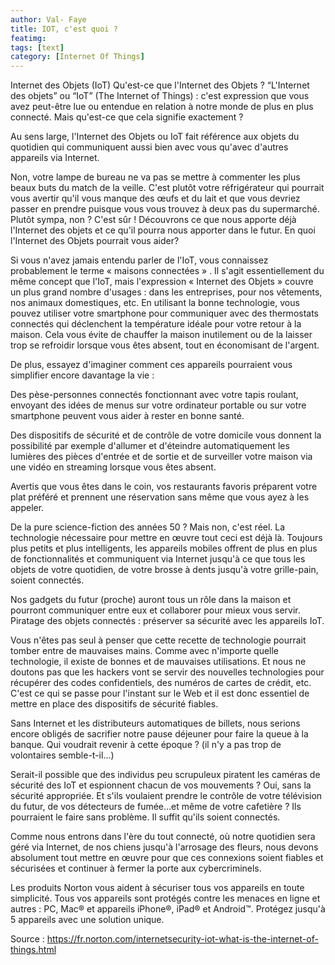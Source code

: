 ```yaml
---
author: Val- Faye 
title: IOT, c'est quoi ?
featimg:
tags: [text]
category: [Internet Of Things]
---
```


Internet des Objets (IoT)
Qu'est-ce que l'Internet des Objets ?
“L'Internet des objets” ou “IoT” (The Internet of Things) : c'est expression que vous avez peut-être lue ou entendue en relation à notre monde de plus en plus connecté. Mais qu'est-ce que cela signifie exactement ?

Au sens large, l'Internet des Objets ou IoT fait référence aux objets du quotidien qui communiquent aussi bien avec vous qu'avec d'autres appareils via Internet.

Non, votre lampe de bureau ne va pas se mettre à commenter les plus beaux buts du match de la veille. C'est plutôt votre réfrigérateur qui pourrait vous avertir qu'il vous manque des œufs et du lait et que vous devriez passer en prendre puisque vous vous trouvez à deux pas du supermarché. Plutôt sympa, non ? C'est sûr ! Découvrons ce que nous apporte déjà l'Internet des objets et ce qu'il pourra nous apporter dans le futur.
  En quoi l'Internet des Objets pourrait vous aider?

Si vous n'avez jamais entendu parler de l'IoT, vous connaissez probablement le terme « maisons connectées »
. Il s'agit essentiellement du même concept que l'IoT, mais l'expression « Internet des Objets » couvre un plus grand nombre d'usages : dans les entreprises, pour nos vêtements, nos animaux domestiques, etc.
En utilisant la bonne technologie, 
vous pouvez utiliser votre smartphone pour communiquer avec des thermostats connectés qui déclenchent la température idéale pour votre retour à la maison. Cela vous évite de chauffer la maison inutilement ou de la laisser trop se refroidir lorsque vous êtes absent,
 tout en économisant de l'argent.

De plus, essayez d'imaginer comment ces appareils pourraient vous simplifier encore davantage la vie :

Des pèse-personnes connectés fonctionnant avec votre tapis roulant, envoyant des idées de menus sur votre ordinateur portable ou sur votre smartphone peuvent vous aider à rester en bonne santé.

Des dispositifs de sécurité et de contrôle de votre domicile vous donnent la possibilité par exemple d'allumer et d'éteindre automatiquement les lumières des pièces d'entrée et de sortie et de surveiller votre maison via une vidéo en streaming lorsque vous êtes absent.

Avertis que vous êtes dans le coin, vos restaurants favoris préparent votre plat préféré et prennent une réservation sans même que vous ayez à les appeler.

De la pure science-fiction des années 50 ? Mais non, c'est réel. La technologie nécessaire pour mettre en œuvre tout ceci est déjà là. Toujours plus petits et plus intelligents, les appareils mobiles offrent de plus en plus de fonctionnalités et communiquent via Internet jusqu'à ce que tous les objets de votre quotidien, de votre brosse à dents jusqu'à votre grille-pain, soient connectés.


Nos gadgets du futur (proche) auront tous un rôle dans la maison et pourront communiquer entre eux et collaborer pour mieux vous servir.
Piratage des objets connectés : préserver sa sécurité avec les appareils IoT.

Vous n'êtes pas seul à penser que cette recette de technologie pourrait tomber entre de mauvaises mains. Comme avec n'importe quelle technologie, il existe de bonnes et de mauvaises utilisations. Et nous ne doutons pas que les hackers vont se servir des nouvelles technologies pour récupérer des codes confidentiels, des numéros de cartes de crédit, etc. C'est ce qui se passe pour l'instant sur le Web et il est donc essentiel de mettre en place des dispositifs de sécurité fiables.

Sans Internet et les distributeurs automatiques de billets, nous serions encore obligés de sacrifier notre pause déjeuner pour faire la queue à la banque. Qui voudrait revenir à cette époque ? (il n'y a pas trop de volontaires semble-t-il...)


Serait-il possible que des individus peu scrupuleux piratent les caméras de sécurité des IoT et espionnent chacun de vos mouvements ? Oui, sans la sécurité appropriée. Et s'ils voulaient prendre le contrôle de votre télévision du futur, de vos détecteurs de fumée…et même de votre cafetière ? Ils pourraient le faire sans problème. Il suffit qu'ils soient connectés.

Comme nous entrons dans l'ère du tout connecté, où notre quotidien sera géré via Internet, de nos chiens jusqu'à l'arrosage des fleurs, nous devons absolument tout mettre en œuvre pour que ces connexions soient fiables et sécurisées et continuer à fermer la porte aux cybercriminels.


Les produits Norton vous aident à sécuriser tous vos appareils en toute simplicité. Tous vos appareils sont protégés contre les menaces en ligne et autres : PC, Mac® et appareils iPhone®, iPad® et Android™. Protégez jusqu'à 5 appareils avec une solution unique.



Source : <https://fr.norton.com/internetsecurity-iot-what-is-the-internet-of-things.html>

